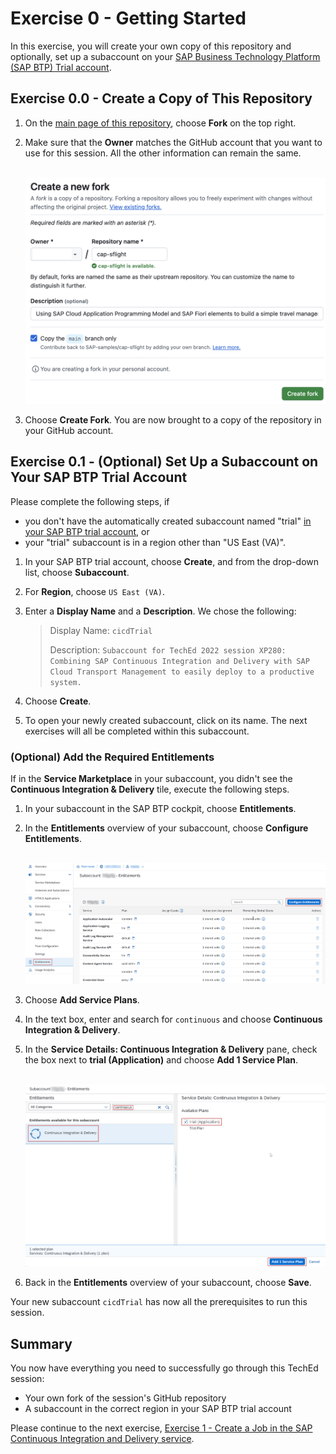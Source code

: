 # Exercise 0 - Getting Started

In this exercise, you will create your own copy of this repository and optionally, set up a subaccount on your
[SAP Business Technology Platform (SAP BTP) Trial account](https://account.hanatrial.ondemand.com/trial/#/home/trial).

## Exercise 0.0 - Create a Copy of This Repository

1. On the [main page of this repository](https://github.com/SAP-samples/cap-sflight), choose **Fork** on the top right.

1. Make sure that the **Owner** matches the GitHub account that you want to use for this session. All the other information can remain the same.

   <br>![](../ex0/images/fork_details.png)

1. Choose **Create Fork**. You are now brought to a copy of the repository in your GitHub account.

## Exercise 0.1 - (Optional) Set Up a Subaccount on Your SAP BTP Trial Account

Please complete the following steps, if
* you don't have the automatically created subaccount named "trial" [in your SAP BTP trial account](https://account.hanatrial.ondemand.com/), or
* your "trial" subaccount is in a region other than "US East (VA)".

1. In your SAP BTP trial account, choose **Create**, and from the drop-down list, choose **Subaccount**.

1. For **Region**, choose `US East (VA)`.

1. Enter a **Display Name** and a **Description**. We chose the following:
   > Display Name: `cicdTrial`
   >
   > Description: `Subaccount for TechEd 2022 session XP280: Combining SAP Continuous Integration and Delivery with SAP Cloud Transport Management to easily deploy to a productive system.`

1. Choose **Create**.

1. To open your newly created subaccount, click on its name. The next exercises will all be completed within this
   subaccount.

### (Optional) Add the Required Entitlements

If in the **Service Marketplace** in your subaccount, you didn't see the **Continuous Integration & Delivery** tile, execute the following steps.

1. In your subaccount in the SAP BTP cockpit, choose **Entitlements**.

2. In the **Entitlements** overview of your subaccount, choose **Configure Entitlements**.

   <br>![](../ex1/images/configure_entitlements.png)

3. Choose **Add Service Plans**.

4. In the text box, enter and search for `continuous` and choose **Continuous Integration & Delivery**.

5. In the **Service Details: Continuous Integration & Delivery** pane, check the box next to **trial (Application)** and choose **Add 1 Service Plan**.

   <br>![](../ex1/images/add_service_plan.png)

6. Back in the **Entitlements** overview of your subaccount, choose **Save**.

Your new subaccount `cicdTrial` has now all the prerequisites to run this session.

## Summary

You now have everything you need to successfully go through this TechEd session:

- Your own fork of the session's GitHub repository
- A subaccount in the correct region in your SAP BTP trial
  account

Please continue to the next exercise, [Exercise 1 - Create a Job in the SAP Continuous Integration and Delivery service](../ex1/README.md).
